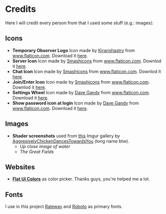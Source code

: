 # Credits
Here I will credit every person from that I used some stuff (e.g.: images):

## Icons
* **Temporary Observer Logo** Icon made by [Kiranshastry](https://www.flaticon.com/authors/kiranshastry) from www.flaticon.com. Download it [here](https://www.flaticon.com/free-icon/view_709612).
* **Server Icon** Icon made by [Smashicons](https://www.flaticon.com/authors/smashicons) from www.flaticon.com. Downlod it [here](https://www.flaticon.com/free-icon/database_149206).
* **Chat Icon** Icon made by [Smashicons](https://www.flaticon.com/authors/smashicons) from www.flaticon.com. Downlod it [here](https://www.flaticon.com/free-icon/chat_134808).
* **Join/Enter Icon** Icon made by [Smashicons](https://www.flaticon.com/authors/smashicons) from www.flaticon.com. Downlod it [here](https://www.flaticon.com/free-icon/login_149408).
* **Settings Wheel** Icon made by [Dave Gandy](https://www.flaticon.com/authors/dave-gandy) from www.flaticon.com. Download it [here](https://www.flaticon.com/free-icon/cog-wheel-silhouette_25442).
* **Show password icon at login** Icon made by [Dave Gandy](https://www.flaticon.com/authors/dave-gandy) from www.flaticon.com. Download it [here](https://www.flaticon.com/free-icon/eye-open_25186#term=eye&page=1&position=15).

## Images
* **Shader screenshots** used from [this](https://imgur.com/gallery/pEb2I) Imgur gallery by [AggresivelyChickenDancesTowardsYou](https://imgur.com/user/AggresivelyChickenDancesTowardsYou) (long name btw).
    * *Up close image of water*
    * *The Great Fields*

## Websites
* **[Flat Ui Colors](https://flatuicolors.com)** as color picker. Thanks guys, you're helped me a lot.

## Fonts
I use in this project [Raleway](https://fonts.google.com/specimen/Raleway) and [Roboto](https://fonts.google.com/specimen/Roboto) as primary fonts.